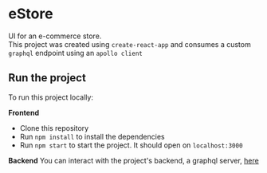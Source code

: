 # eStore

UI for an e-commerce store.  
This project was created using `create-react-app` and consumes a custom `graphql` endpoint using an `apollo client`

## Run the project

To run this project locally:

**Frontend**

- Clone this repository
- Run `npm install` to install the dependencies
- Run `npm start` to start the project. It should open on `localhost:3000`

**Backend**
You can interact with the project's backend, a graphql server, [here](https://estore.onrender.com)
